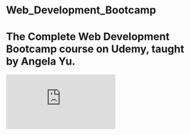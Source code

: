 # Web_Development_Bootcamp
# The Complete Web Development Bootcamp course on Udemy, taught by Angela Yu.
![Certificate of Completion](https://github.com/Swaggerlish/Web_Development_Bootcamp/blob/08f0c531f694c08e8f3fb095980ffa960f144b1a/web%20developmentUC-c6d1adb4-4aa6-43a2-bd47-71e18b6ef75d.pdf)
